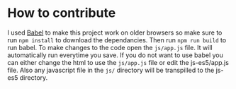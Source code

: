 # How to contribute

I used [Babel](https://babeljs.io/) to make this project work on older browsers so make sure to run `npm install` to download the dependancies. Then run `npm run build` to run babel. To make changes to the code open the `js/app.js` file. It will automatically run everytime you save. If you do not want to use babel you can either change the html to use the `js/app.js` file or edit the js-es5/app.js file. Also any javascript file in the `js/` directory will be transpilled to the js-es5 directory.
